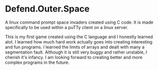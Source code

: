 # Defend.Outer.Space

A linux command prompt space invaders created using C code. It is made specifically to be used within a puTTy client on a linux server.

This is my first game created using the C language and I honestly learned alot. I learned how much hard work actually goes into 
creating interesting and fun programs. I learned the limits of arrays and dealt with many a segmentation fault. Although it is still
very buggy and rather unstable, I cherish it's infancy. I am looking forward to creating better and more complex programs in the future.

